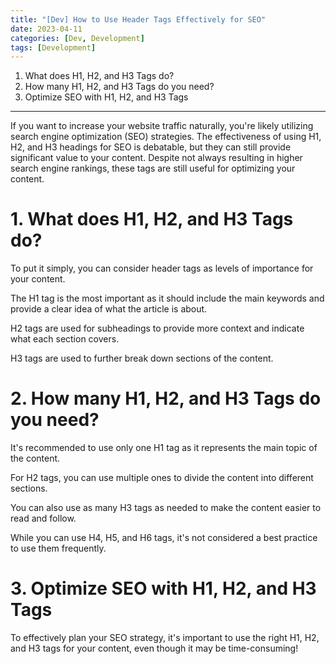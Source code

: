 ```yaml
---
title: "[Dev] How to Use Header Tags Effectively for SEO"
date: 2023-04-11
categories: [Dev, Development]
tags: [Development]
---
```


1. What does H1, H2, and H3 Tags do?
2. How many H1, H2, and H3 Tags do you need?
3. Optimize SEO with H1, H2, and H3 Tags

---

If you want to increase your website traffic naturally, you're likely utilizing search engine optimization (SEO) strategies. The effectiveness of using H1, H2, and H3 headings for SEO is debatable, but they can still provide significant value to your content. Despite not always resulting in higher search engine rankings, these tags are still useful for optimizing your content.

# 1. What does H1, H2, and H3 Tags do?

To put it simply, you can consider header tags as levels of importance for your content.

The H1 tag is the most important as it should include the main keywords and provide a clear idea of what the article is about.

H2 tags are used for subheadings to provide more context and indicate what each section covers.

H3 tags are used to further break down sections of the content.

# 2. How many H1, H2, and H3 Tags do you need?

It's recommended to use only one H1 tag as it represents the main topic of the content.

For H2 tags, you can use multiple ones to divide the content into different sections.

You can also use as many H3 tags as needed to make the content easier to read and follow.

While you can use H4, H5, and H6 tags, it's not considered a best practice to use them frequently.

# 3. Optimize SEO with H1, H2, and H3 Tags

To effectively plan your SEO strategy, it's important to use the right H1, H2, and H3 tags for your content, even though it may be time-consuming!
